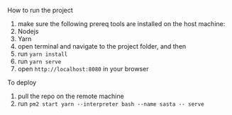How to run the project
1. make sure the following prereq tools are installed on the host machine:
  1. Nodejs
  2. Yarn
2. open terminal and navigate to the project folder, and then
3. run `yarn install`
3. run `yarn serve`
5. open `http://localhost:8080` in your browser

To deploy
1. pull the repo on the remote machine
2. run `pm2 start yarn --interpreter bash --name sasta -- serve`
